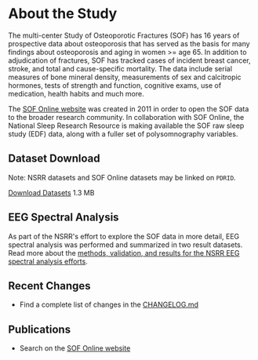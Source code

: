 # About the Study

The multi-center Study of Osteoporotic Fractures (SOF) has 16 years of prospective data about osteoporosis that has served as the basis for many findings about osteoporosis and aging in women >= age 65. In addition to adjudication of fractures, SOF has tracked cases of incident breast cancer, stroke, and total and cause-specific mortality. The data include serial measures of bone mineral density, measurements of sex and calcitropic hormones, tests of strength and function, cognitive exams, use of medication, health habits and much more.

The [SOF Online website](http://sof.ucsf.edu/) was created in 2011 in order to open the SOF data to the broader research community. In collaboration with SOF Online, the National Sleep Research Resource is making available the SOF raw sleep study (EDF) data, along with a fuller set of polysomnography variables.

## Dataset Download

Note: NSRR datasets and SOF Online datasets may be linked on `PDRID`.

<a href=":files_path:/datasets" class="btn btn-success btn-lg">Download Datasets</a> 1.3 MB

## EEG Spectral Analysis

As part of the NSRR's effort to explore the SOF data in more detail, EEG spectral analysis was performed and summarized in two result datasets. Read more about the [methods, validation, and results for the NSRR EEG spectral analysis efforts](:pages_path:/eeg-spectral-analysis.md).

## Recent Changes

- Find a complete list of changes in the [CHANGELOG.md](:pages_path:/CHANGELOG.md)

## Publications

- Search on the [SOF Online website](http://sof.ucsf.edu/interface/PubMain.asp)

